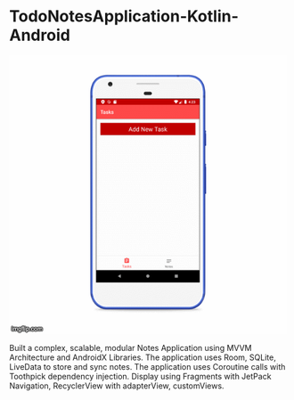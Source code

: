 # TodoNotesApplication-Kotlin-Android

![](3uzqv2.gif)



Built a complex, scalable, modular Notes Application using MVVM Architecture and AndroidX Libraries. The application uses Room, SQLite, LiveData to store and sync notes. The application uses Coroutine calls with Toothpick dependency injection. Display using Fragments with JetPack Navigation, RecyclerView with adapterView, customViews.
